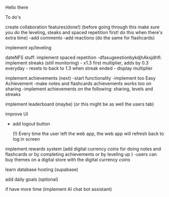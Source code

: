 Hello there

To do's

create collaboration features(done!)
(before going through this make sure you do the leveling, steaks and spaced repetition first! do this when there's extra time)
-add comments
-add reactions
(do the same for flashcards)            

implement xp/leveling

dateNFS stuff:
implement spaced repetition
    -dfasugeestionbykdjhAksjdhfI.
implement streaks (still monitoring)
    - x1.3 first multiplier, adds by 0.3 everyday
    - resets to back to 1.3 when streak ended 
    - display multiplier

implement achievements (next)
 -start functionality
    -implement too Easy Achievement
    -make notes and flashcards achievements works too on sharing
    -implement achievements on the following: sharing, levels and streaks

implement leaderboard (maybe) (or this might be as well the users tab) 

improve UI
- add logout button

    (!) Every time the user left the web app, the web app will refresh back to log in screen

implement rewards system (add digital currency *coins* for doing notes and flashcards or by completing achievements or by leveling up )
    -users can buy themes on a digital store with the digital currency *coins*

learn database hosting (supabase)

add daily goals (optional)

if have more time (implement AI chat bot assistant)